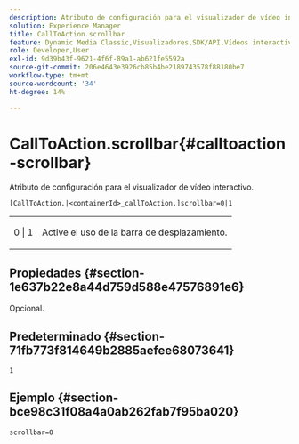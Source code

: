 ```yaml
---
description: Atributo de configuración para el visualizador de vídeo interactivo.
solution: Experience Manager
title: CallToAction.scrollbar
feature: Dynamic Media Classic,Visualizadores,SDK/API,Vídeos interactivos
role: Developer,User
exl-id: 9d39b43f-9621-4f6f-89a1-ab621fe5592a
source-git-commit: 206e4643e3926cb85b4be2189743578f88180be7
workflow-type: tm+mt
source-wordcount: '34'
ht-degree: 14%

---
```


# CallToAction.scrollbar{#calltoaction-scrollbar}

Atributo de configuración para el visualizador de vídeo interactivo.

`[CallToAction.|<containerId>_callToAction.]scrollbar=0|1`

<table id="table_441553CD34C94A58A9D7CBF772DEDDB6"> 
 <tbody> 
  <tr> 
   <td colname="col1"> <p> <span class="codeph"> 0 | 1</span> </p> </td> 
   <td colname="col2"> <p> Active el uso de la barra de desplazamiento. </p> </td> 
  </tr> 
 </tbody> 
</table>

## Propiedades {#section-1e637b22e8a44d759d588e47576891e6}

Opcional.

## Predeterminado {#section-71fb773f814649b2885aefee68073641}

`1`

## Ejemplo {#section-bce98c31f08a4a0ab262fab7f95ba020}

```
scrollbar=0
```
